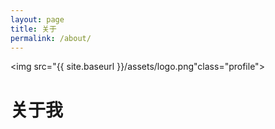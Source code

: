 ```yaml
---
layout: page
title: 关于
permalink: /about/
---
```


<img src="{{ site.baseurl }}/assets/logo.png"class="profile">

# 关于我


